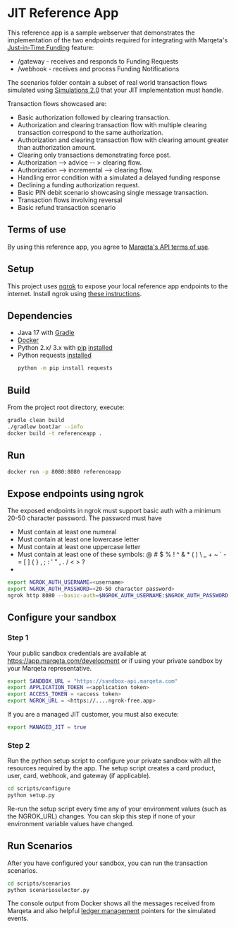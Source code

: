 # JIT Reference App
This reference app is a sample webserver that demonstrates the implementation of the two endpoints required for integrating with Marqeta's [Just-in-Time Funding](https://www.marqeta.com/docs/developer-guides/about-jit-funding) feature:
* /gateway - receives and responds to Funding Requests
* /webhook - receives and process Funding Notifications 

The scenarios folder contain a subset of real world transaction flows simulated using [Simulations 2.0](https://www.marqeta.com/docs/core-api/simulations-card-transactions) that your JIT implementation must handle.

Transaction flows showcased are:
*  Basic authorization followed by clearing transaction.
*  Authorization and clearing transaction flow with multiple clearing transaction correspond to the same authorization.
*  Authorization and clearing transaction flow with clearing amount greater than authorization amount.
*  Clearing only transactions demonstrating force post.
*  Authorization --> advice -- > clearing flow.
*  Authorization --> incremental --> clearing flow.
*  Handling error condition with a simulated a delayed funding response
*  Declining a funding authorization request.
*  Basic PIN debit scenario showcasing single message transaction. 
*  Transaction flows involving reversal
*  Basic refund transaction scenario


## Terms of use
By using this reference app, you agree to [Marqeta's API terms of use](https://www.marqeta.com/api-terms).

## Setup
This project uses [ngrok](https://ngrok.com/docs) to expose your local reference app endpoints to the internet.
Install ngrok using [these instructions](https://ngrok.com/docs/getting-started/).

## Dependencies
* Java 17 with [Gradle](https://gradle.org)
* [Docker](https://www.docker.com/products/docker-desktop/)
* Python 2.x/ 3.x with [pip](https://pypi.org/project/pip/) [installed](https://pip.pypa.io/en/stable/installation/)
* Python requests [installed](https://pypi.org/project/requests/) 
    ```bash
    python -m pip install requests
    ```
## Build
From the project root directory, execute:
```bash
gradle clean build
./gradlew bootJar --info
docker build -t referenceapp .
```
## Run
```bash
docker run -p 8080:8080 referenceapp
```

## Expose endpoints using ngrok
The exposed endpoints in ngrok must support basic auth with a minimum 20-50 character password. The password must have
* Must contain at least one numeral
* Must contain at least one lowercase letter
* Must contain at least one uppercase letter
* Must contain at least one of these symbols: @ # $ % ! ^ & * ( ) \ _ + ~ ` - = [ ] { } , ; : ' " , . / < > ?
* 
```bash
export NGROK_AUTH_USERNAME=<username>
export NGROK_AUTH_PASSWORD=<20-50 character password>
ngrok http 8080 --basic-auth=$NGROK_AUTH_USERNAME:$NGROK_AUTH_PASSWORD
```
## Configure your sandbox

### Step 1
Your public sandbox credentials are available at https://app.marqeta.com/development 
or if using your private sandbox by your Marqeta representative.
```bash
export SANDBOX_URL = "https://sandbox-api.marqeta.com"
export APPLICATION_TOKEN =<application token>
export ACCESS_TOKEN = <access token>
export NGROK_URL = <https://....ngrok-free.app>
```
If you are a managed JIT customer, you must also execute:
```bash
export MANAGED_JIT = true
```

### Step 2
Run the python setup script to configure your private sandbox with all the resources required by the app.
The setup script creates a card product, user, card, webhook, and gateway (if applicable).
```bash
cd scripts/configure
python setup.py
```
Re-run the setup script every time any of your environment values (such as the NGROK_URL) changes.
You can skip this step if none of your environment variable values have changed.

## Run Scenarios
After you have configured your sandbox, you can run the transaction scenarios.
```bash
cd scripts/scenarios
python scenarioselector.py
```
The console output from Docker shows all the messages received from Marqeta and also helpful [ledger management](https://www.marqeta.com/docs/developer-guides/ledger-management-with-jit-funding) pointers for the simulated events.

